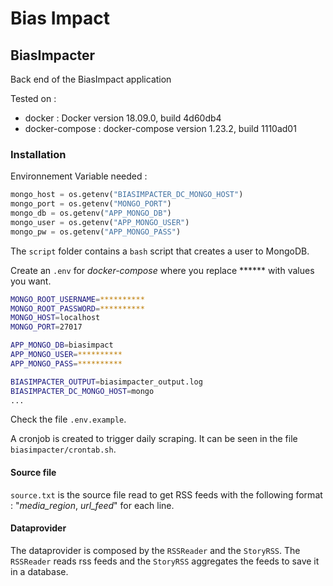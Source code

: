# Bias Impact 

## BiasImpacter

Back end of the BiasImpact application

Tested on : 
* docker : Docker version 18.09.0, build 4d60db4
* docker-compose : docker-compose version 1.23.2, build 1110ad01
### Installation

Environnement Variable needed :
````python
mongo_host = os.getenv("BIASIMPACTER_DC_MONGO_HOST")
mongo_port = os.getenv("MONGO_PORT")
mongo_db = os.getenv("APP_MONGO_DB")
mongo_user = os.getenv("APP_MONGO_USER")
mongo_pw = os.getenv("APP_MONGO_PASS")
````

The `script` folder contains a `bash` script that creates a user to MongoDB.

Create an `.env` for _docker-compose_ where you replace ****** with values you want.
```bash
MONGO_ROOT_USERNAME=**********
MONGO_ROOT_PASSWORD=**********
MONGO_HOST=localhost
MONGO_PORT=27017

APP_MONGO_DB=biasimpact
APP_MONGO_USER=**********
APP_MONGO_PASS=**********

BIASIMPACTER_OUTPUT=biasimpacter_output.log
BIASIMPACTER_DC_MONGO_HOST=mongo
...
```
Check the file `.env.example`.

A cronjob is created to trigger daily scraping. It can be seen in the file `biasimpacter/crontab.sh`.

#### Source file

`source.txt` is the source file read to get RSS feeds with the following format : "*media_region*, *url_feed*" for each line.

#### Dataprovider

The dataprovider is composed by the `RSSReader` and the `StoryRSS`.
The `RSSReader` reads rss feeds and the `StoryRSS` aggregates the feeds to save it in a database.
